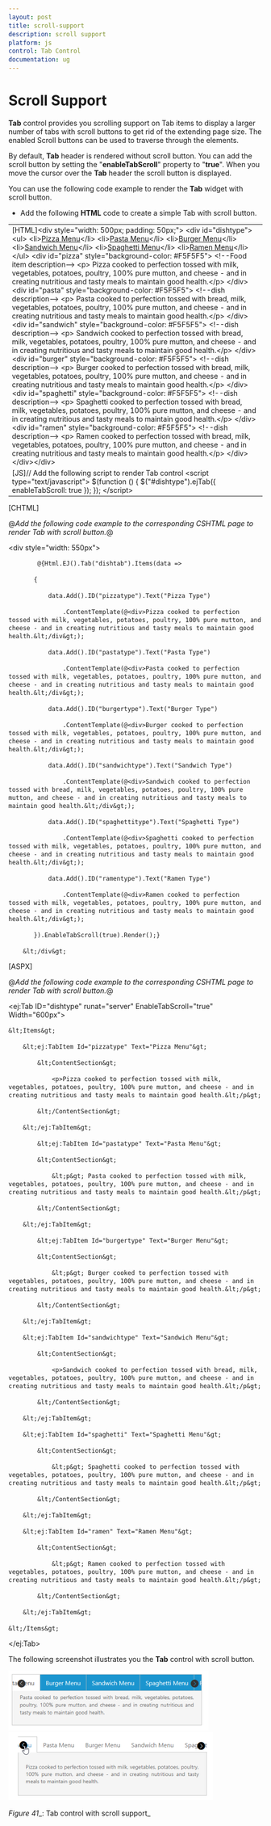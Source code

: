 ```yaml
---
layout: post
title: scroll-support
description: scroll support
platform: js
control: Tab Control
documentation: ug
---
```


# Scroll Support

**Tab** control provides you scrolling support on Tab items to display a larger number of tabs with scroll buttons to get rid of the extending page size. The enabled Scroll buttons can be used to traverse through the elements.

By default, **Tab** header is rendered without scroll button. You can add the scroll button by setting the "**enableTabScroll**" property to "**true**". When you move the cursor over the **Tab** header the scroll button is displayed.   



You can use the following code example to render the **Tab** widget with scroll button.

* Add the following **HTML** code to create a simple Tab with scroll button.



<table>
<tr>
<td>
[HTML]&lt;div style="width: 500px; padding: 50px;"&gt;    &lt;div id="dishtype"&gt;        &lt;ul&gt;            &lt;li&gt;<a href="#pizza">Pizza Menu</a>&lt;/li&gt;            &lt;li&gt;<a href="#pasta">Pasta Menu</a>&lt;/li&gt;            &lt;li&gt;<a href="#burger">Burger Menu</a>&lt;/li&gt;            &lt;li&gt;<a href="#sandwich">Sandwich Menu</a>&lt;/li&gt;            &lt;li&gt;<a href="#spaghetti">Spaghetti Menu</a>&lt;/li&gt;            &lt;li&gt;<a href="#ramen">Ramen Menu</a>&lt;/li&gt;        &lt;/ul&gt;        &lt;div id="pizza" style="background-color: #F5F5F5"&gt;            &lt;!--Food item description--&gt;            &lt;p&gt;                Pizza cooked to perfection tossed with milk, vegetables, potatoes, poultry, 100% pure mutton, and cheese - and in creating nutritious and tasty meals to maintain good health.&lt;/p&gt;        &lt;/div&gt;        &lt;div id="pasta" style="background-color: #F5F5F5"&gt;            &lt;!--dish description--&gt;            &lt;p&gt;                Pasta cooked to perfection tossed with bread, milk, vegetables, potatoes, poultry, 100% pure mutton, and cheese - and in creating nutritious and tasty meals to maintain good health.&lt;/p&gt;        &lt;/div&gt;        &lt;div id="sandwich" style="background-color: #F5F5F5"&gt;            &lt;!--dish description--&gt;            &lt;p&gt;                Sandwich cooked to perfection tossed with bread, milk, vegetables, potatoes, poultry, 100% pure mutton, and cheese - and in creating nutritious and tasty meals to maintain good health.&lt;/p&gt;        &lt;/div&gt;        &lt;div id="burger" style="background-color: #F5F5F5"&gt;            &lt;!--dish description--&gt;            &lt;p&gt;                Burger cooked to perfection tossed with bread, milk, vegetables, potatoes, poultry, 100% pure mutton, and cheese - and in creating nutritious and tasty meals to maintain good health.&lt;/p&gt;        &lt;/div&gt;        &lt;div id="spaghetti" style="background-color: #F5F5F5"&gt;            &lt;!--dish description--&gt;            &lt;p&gt;                Spaghetti cooked to perfection tossed with bread, milk, vegetables, potatoes, poultry, 100% pure mutton, and cheese - and in creating nutritious and tasty meals to maintain good health.&lt;/p&gt;        &lt;/div&gt;        &lt;div id="ramen" style="background-color: #F5F5F5"&gt;            &lt;!--dish description--&gt;            &lt;p&gt;                Ramen cooked to perfection tossed with bread, milk, vegetables, potatoes, poultry, 100% pure mutton, and cheese - and in creating nutritious and tasty meals to maintain good health.&lt;/p&gt;        &lt;/div&gt;    &lt;/div&gt;&lt;/div&gt;</td></tr>
<tr>
<td>
[JS]// Add the following script to render Tab control    &lt;script type="text/javascript"&gt;        $(function () {            $("#dishtype").ejTab({                enableTabScroll: true            });        });		    &lt;/script&gt;</td></tr>
</table>


[CHTML]

@*Add the following code example to the corresponding CSHTML page to render Tab with scroll button.*@

&lt;div style="width: 550px"&gt;

            @{Html.EJ().Tab("dishtab").Items(data =>

           {

               data.Add().ID("pizzatype").Text("Pizza Type")

                   .ContentTemplate(@<div>Pizza cooked to perfection tossed with milk, vegetables, potatoes, poultry, 100% pure mutton, and cheese - and in creating nutritious and tasty meals to maintain good health.&lt;/div&gt;);

               data.Add().ID("pastatype").Text("Pasta Type")

                   .ContentTemplate(@<div>Pasta cooked to perfection tossed with milk, vegetables, potatoes, poultry, 100% pure mutton, and cheese - and in creating nutritious and tasty meals to maintain good health.&lt;/div&gt;);

               data.Add().ID("burgertype").Text("Burger Type")

                   .ContentTemplate(@<div>Burger cooked to perfection tossed with milk, vegetables, potatoes, poultry, 100% pure mutton, and cheese - and in creating nutritious and tasty meals to maintain good health.&lt;/div&gt;);

               data.Add().ID("sandwichtype").Text("Sandwich Type")

                   .ContentTemplate(@<div>Sandwich cooked to perfection tossed with bread, milk, vegetables, potatoes, poultry, 100% pure mutton, and cheese - and in creating nutritious and tasty meals to maintain good health.&lt;/div&gt;);

               data.Add().ID("spaghettitype").Text("Spaghetti Type")

                   .ContentTemplate(@<div>Spaghetti cooked to perfection tossed with milk, vegetables, potatoes, poultry, 100% pure mutton, and cheese - and in creating nutritious and tasty meals to maintain good health.&lt;/div&gt;);

               data.Add().ID("ramentype").Text("Ramen Type")

                   .ContentTemplate(@<div>Ramen cooked to perfection tossed with milk, vegetables, potatoes, poultry, 100% pure mutton, and cheese - and in creating nutritious and tasty meals to maintain good health.&lt;/div&gt;);

           }).EnableTabScroll(true).Render();}

        &lt;/div&gt;



[ASPX]

@*Add the following code example to the corresponding CSHTML page to render Tab with scroll button.*@

&lt;ej:Tab ID="dishtype" runat="server" EnableTabScroll="true" Width="600px"&gt;

    &lt;Items&gt;

        &lt;ej:TabItem Id="pizzatype" Text="Pizza Menu"&gt;

            &lt;ContentSection&gt;

                <p>Pizza cooked to perfection tossed with milk, vegetables, potatoes, poultry, 100% pure mutton, and cheese - and in creating nutritious and tasty meals to maintain good health.&lt;/p&gt;

            &lt;/ContentSection&gt;

        &lt;/ej:TabItem&gt;

            &lt;ej:TabItem Id="pastatype" Text="Pasta Menu"&gt;

            &lt;ContentSection&gt;

                &lt;p&gt; Pasta cooked to perfection tossed with milk, vegetables, potatoes, poultry, 100% pure mutton, and cheese - and in creating nutritious and tasty meals to maintain good health.&lt;/p&gt;

            &lt;/ContentSection&gt;

        &lt;/ej:TabItem&gt;

            &lt;ej:TabItem Id="burgertype" Text="Burger Menu"&gt;

            &lt;ContentSection&gt;

                &lt;p&gt; Burger cooked to perfection tossed with vegetables, potatoes, poultry, 100% pure mutton, and cheese - and in creating nutritious and tasty meals to maintain good health.&lt;/p&gt;

            &lt;/ContentSection&gt;

        &lt;/ej:TabItem&gt;

        &lt;ej:TabItem Id="sandwichtype" Text="Sandwich Menu"&gt;

            &lt;ContentSection&gt;

                <p>Sandwich cooked to perfection tossed with bread, milk, vegetables, potatoes, poultry, 100% pure mutton, and cheese - and in creating nutritious and tasty meals to maintain good health.&lt;/p&gt;

            &lt;/ContentSection&gt;

        &lt;/ej:TabItem&gt;            

        &lt;ej:TabItem Id="spaghetti" Text="Spaghetti Menu"&gt;

            &lt;ContentSection&gt;

                &lt;p&gt; Spaghetti cooked to perfection tossed with vegetables, potatoes, poultry, 100% pure mutton, and cheese - and in creating nutritious and tasty meals to maintain good health.&lt;/p&gt;

            &lt;/ContentSection&gt;

        &lt;/ej:TabItem&gt;

        &lt;ej:TabItem Id="ramen" Text="Ramen Menu"&gt;

            &lt;ContentSection&gt;

                &lt;p&gt; Ramen cooked to perfection tossed with vegetables, potatoes, poultry, 100% pure mutton, and cheese - and in creating nutritious and tasty meals to maintain good health.&lt;/p&gt;

            &lt;/ContentSection&gt;

        &lt;/ej:TabItem&gt;

    &lt;/Items&gt;

&lt;/ej:Tab&gt;





The following screenshot illustrates you the **Tab** control with scroll button. 

![](scroll-support_images\scroll-support_img1.png)![](scroll-support_images\scroll-support_img2.png)

_Figure_ _41__: Tab control with scroll support_



